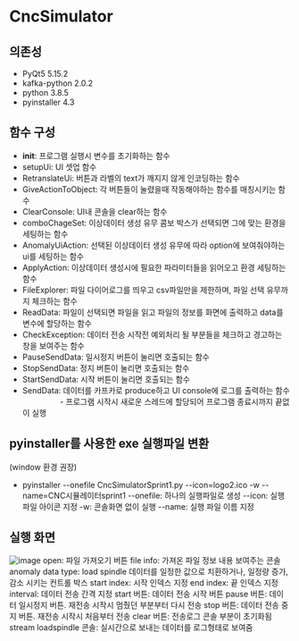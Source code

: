# CncSimulator

## 의존성
* PyQt5 5.15.2
* kafka-python 2.0.2
* python 3.8.5
* pyinstaller 4.3

## 함수 구성
* __init__: 프로그램 실행시 변수를 초기화하는 함수
* setupUi: UI 셋업 함수
* RetranslateUi: 버튼과 라벨의 text가 깨지지 않게 인코딩하는 함수
* GiveActionToObject: 각 버튼들이 눌렸을때 작동해야하는 함수를 매칭시키는 함수
* ClearConsole: UI내 콘솔을 clear하는 함수
* comboChageSet: 이상데이터 생성 유무 콤보 박스가 선택되면 그에 맞는 환경을 세팅하는 함수
* AnomalyUiAction: 선택된 이상데이터 생성 유무에 따라 option에 보여줘야하는 ui를 세팅하는 함수
* ApplyAction: 이상데이터 생성시에 필요한 파라미터들을 읽어오고 환경 세팅하는 함수
* FileExplorer: 파일 다이어로그를 띄우고 csv파일만을 제한하며, 파일 선택 유무까지 체크하는 함수
* ReadData: 파일이 선택되면 파일을 읽고 파일의 정보를 화면에 출력하고 data를 변수에 할당하는 함수
* CheckException: 데이터 전송 시작전 예외처리 될 부분들을 체크하고 경고하는 창을 보여주는 함수
* PauseSendData: 일시정지 버튼이 눌리면 호출되는 함수
* StopSendData: 정지 버튼이 눌리면 호출되는 함수
* StartSendData: 시작 버튼이 눌리면 호출되는 함수
* SendData: 데이터를 카프카로 produce하고 UI console에 로그를 출력하는 함수<br>
&nbsp;&nbsp;&nbsp;&nbsp;&nbsp;&nbsp;&nbsp;&nbsp;&nbsp;&nbsp;&nbsp;&nbsp;&nbsp;&nbsp;&nbsp;&nbsp;&nbsp;- 프로그램 시작시 새로운 스레드에 할당되어 프로그램 종료시까지 끝없이 실행

## pyinstaller를 사용한 exe 실행파일 변환
(window 환경 권장)
* pyinstaller --onefile CncSimulatorSprint1.py  --icon=logo2.ico -w --name=CNC시뮬레이터sprint1
--onefile: 하나의 실행파일로 생성
--icon: 실행파일 아이콘 지정
-w: 콘솔화면 없이 실행
--name: 실행 파일 이름 지정

## 실행 화면
![image](https://user-images.githubusercontent.com/33340094/120144962-c6cb8980-c21d-11eb-8097-6af431078e6b.png)
open: 파일 가져오기 버튼 
file info: 가져온 파일 정보 내용 보여주는 콘솔
anomaly data type: load spindle 데이터를 일정한 값으로 치환하거나, 일정량 증가, 감소 시키는 컨트롤 박스
start index: 시작 인덱스 지정
end index: 끝 인덱스 지정
interval: 데이터 전송 간격 지정
start 버튼: 데이터 전송 시작 버튼
pause 버튼: 데이터 일시정지 버튼. 재전송 시작시 멈췄던 부분부터 다시 전송
stop 버튼: 데이터 전송 중지 버튼. 재전송 시작시 처음부터 전송
clear 버튼: 전송로그 콘솔 부분이 초기화됨
stream loadspindle 콘솔: 실시간으로 보내는 데이터를 로그형태로 보여줌

